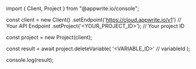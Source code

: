 import { Client, Project } from "@appwrite.io/console";

const client = new Client()
    .setEndpoint('https://cloud.appwrite.io/v1') // Your API Endpoint
    .setProject('<YOUR_PROJECT_ID>'); // Your project ID

const project = new Project(client);

const result = await project.deleteVariable(
    '<VARIABLE_ID>' // variableId
);

console.log(result);
